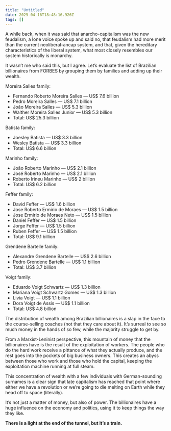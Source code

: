 ```yaml
---
title: "Untitled"
date: 2025-04-16T18:48:16.926Z
tags: []
---
```


A while back, when it was said that anarcho-capitalism was the new feudalism, a lone voice spoke up and said no, that feudalism had more merit than the current neoliberal-ancap system, and that, given the hereditary characteristics of the liberal system, what most closely resembles our system historically is monarchy.

It wasn’t me who said this, but I agree. Let’s evaluate the list of Brazilian billionaires from FORBES by grouping them by families and adding up their wealth.

Moreira Salles family:
* Fernando Roberto Moreira Salles — US$ 7.6 billion
* Pedro Moreira Salles — US$ 7.1 billion
* João Moreira Salles — US$ 5.3 billion
* Walther Moreira Salles Junior — US$ 5.3 billion
* Total: US$ 25.3 billion

Batista family:
* Joesley Batista — US$ 3.3 billion
* Wesley Batista — US$ 3.3 billion
* Total: US$ 6.6 billion

Marinho family:
* João Roberto Marinho — US$ 2.1 billion
* José Roberto Marinho — US$ 2.1 billion
* Roberto Irineu Marinho — US$ 2 billion
* Total: US$ 6.2 billion

Feffer family:
* David Feffer — US$ 1.6 billion
* Jose Roberto Ermirio de Moraes — US$ 1.5 billion
* Jose Ermirio de Moraes Neto — US$ 1.5 billion
* Daniel Feffer — US$ 1.5 billion
* Jorge Feffer — US$ 1.5 billion
* Ruben Feffer — US$ 1.5 billion
* Total: US$ 9.1 billion

Grendene Bartelle family:
* Alexandre Grendene Bartelle — US$ 2.6 billion
* Pedro Grendene Bartelle — US$ 1.1 billion
* Total: US$ 3.7 billion

Voigt family:
* Eduardo Voigt Schwartz — US$ 1.3 billion
* Mariana Voigt Schwartz Gomes — US$ 1.3 billion
* Livia Voigt — US$ 1.1 billion
* Dora Voigt de Assis — US$ 1.1 billion
* Total: US$ 4.8 billion

The distribution of wealth among Brazilian billionaires is a slap in the face to the course-selling coaches (not that they care about it). It’s surreal to see so much money in the hands of so few, while the majority struggle to get by.

From a Marxist-Leninist perspective, this mountain of money that the billionaires have is the result of the exploitation of workers. The people who do the hard work receive a pittance of what they actually produce, and the rest goes into the pockets of big business owners. This creates an abyss between those who work and those who hold the capital, keeping the exploitation machine running at full steam.

This concentration of wealth with a few individuals with German-sounding surnames is a clear sign that late capitalism has reached that point where either we have a revolution or we’re going to die melting on Earth while they head off to space (literally).

It’s not just a matter of money, but also of power. The billionaires have a huge influence on the economy and politics, using it to keep things the way they like.

**There is a light at the end of the tunnel, but it’s a train.**